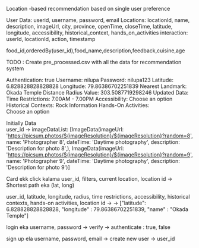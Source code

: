 Location -based recommendation based on single user preference


User Data: userid, username, password, email
Locations: locationId, name, description, imageUrl, city, province, openTime, closeTime, latitude, longitude, accessibility, historical_context, hands_on_activities
interaction: userId, locationId, action, timestamp


food_id,orderedBy(user_id),food_name,description,feedback,cuisine,age



TODO : Create pre_processed.csv with all the data for recommendation system


Authentication: true
Username: nilupa
Password: nilupa123
Latitude: 6.828828828828828
Longitude: 79.86386702251839
Nearest Landmark: Okada Temple
Distance Radius Value: 303.5087719298246
Updated Data:
Time Restrictions: 7.00AM - 7.00PM
Accessibility: Choose an option
Historical Contexts: Rock Information
Hands-On Activities: Choose an option


Initially Data  
user_id -> imageDataList: [ImageData(imageUrl: 'https://picsum.photos/${imageResolution}/${imageResolution}?random=8', name: 'Photographer 8', dateTime: 'Daytime photography', description: 'Description for photo 8',), ImageData(imageUrl: 'https://picsum.photos/${imageResolution}/${imageResolution}?random=9', name: 'Photographer 9', dateTime: 'Daytime photography', description: 'Description for photo 9')]

Card ekk click kalama 
user_id, filters, current location, location id -> Shortest path eka (lat, long)

user_id, latitude, longitude, radius, time restrictions, accessibility, historical contexts, hands-on activities, location id ->
->
["latitude": 6.828828828828828, "longitude" : 79.86386702251839, "name" : "Okada Temple"]

login eka
username, password -> verify -> authenticate : true, false

sign up ela
username, password, email -> create new user -> user_id





